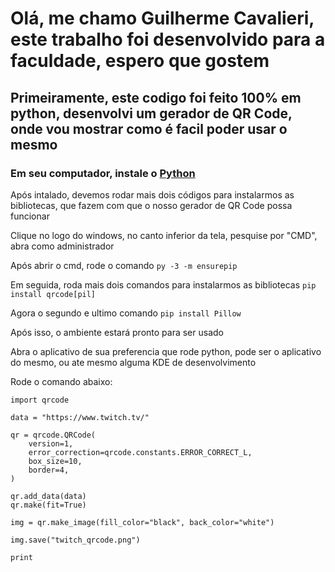 <h1>Olá, me chamo Guilherme Cavalieri, este trabalho foi desenvolvido para a faculdade, espero que gostem</h1>
<h2>Primeiramente, este codigo foi feito 100% em python, desenvolvi um gerador de QR Code, onde vou mostrar como é facil poder usar o mesmo</h2>
<h3>Em seu computador, instale o <a href="https://www.python.org/ftp/python/3.13.0/python-3.13.0-amd64.exe" target="_blank">Python</a></h3>
<p>Após intalado, devemos rodar mais dois códigos para instalarmos as bibliotecas, que fazem com que o nosso gerador de QR Code possa funcionar</p>
<p>Clique no logo do windows, no canto inferior da tela, pesquise por "CMD", abra como administrador</p>
<p>Após abrir o cmd, rode o comando <code>py -3 -m ensurepip</code></p>
<p>Em seguida, roda mais dois comandos para instalarmos as bibliotecas <code>pip install qrcode[pil]</code></p>
<p>Agora o segundo e ultimo comando <code>pip install Pillow
</code></p>
<p>Após isso, o ambiente estará pronto para ser usado</p>
<p>Abra o aplicativo de sua preferencia que rode python, pode ser o aplicativo do mesmo, ou ate mesmo alguma KDE de desenvolvimento</p>
<p>Rode o comando abaixo:</p>

```
import qrcode 

data = "https://www.twitch.tv/"

qr = qrcode.QRCode(
    version=1,
    error_correction=qrcode.constants.ERROR_CORRECT_L,
    box_size=10,
    border=4,
)

qr.add_data(data)
qr.make(fit=True)

img = qr.make_image(fill_color="black", back_color="white")

img.save("twitch_qrcode.png") 

print
```
